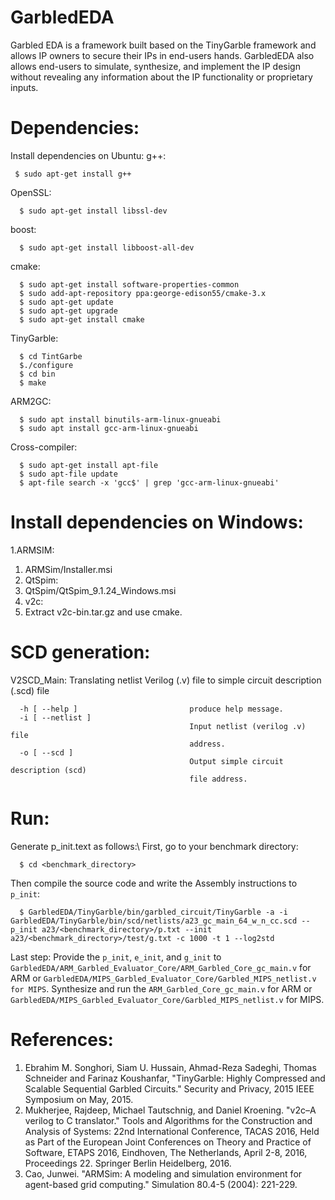 # GarbledEDA
 Garbled EDA is a framework built based on the TinyGarble framework and allows IP owners to secure their IPs in end-users hands.
 GarbledEDA also allows end-users to simulate, synthesize, and implement the IP design without revealing any information about the IP functionality or proprietary inputs.
# Dependencies:
Install dependencies on Ubuntu:
g++: 
```
 $ sudo apt-get install g++
```
OpenSSL: 
```
  $ sudo apt-get install libssl-dev
```
boost:
```
  $ sudo apt-get install libboost-all-dev
```
cmake:
```
  $ sudo apt-get install software-properties-common
  $ sudo add-apt-repository ppa:george-edison55/cmake-3.x
  $ sudo apt-get update
  $ sudo apt-get upgrade
  $ sudo apt-get install cmake
```
TinyGarble:
```
  $ cd TintGarbe 
  $./configure
  $ cd bin
  $ make
```
ARM2GC:
```
  $ sudo apt install binutils-arm-linux-gnueabi
  $ sudo apt install gcc-arm-linux-gnueabi
```
Cross-compiler:
```
  $ sudo apt-get install apt-file
  $ sudo apt-file update
  $ apt-file search -x 'gcc$' | grep 'gcc-arm-linux-gnueabi'
```
# Install dependencies on Windows: 
1.ARMSIM:
1.  ARMSim/Installer.msi
1. QtSpim:
1.  QtSpim/QtSpim_9.1.24_Windows.msi
1. v2c:
1.  Extract v2c-bin.tar.gz and use cmake.
# SCD generation:
V2SCD_Main: Translating netlist Verilog (.v) file to simple circuit description (.scd) file
```
  -h [ --help ]                         produce help message.
  -i [ --netlist ]
                                        Input netlist (verilog .v) file
                                        address.
  -o [ --scd ]
                                        Output simple circuit description (scd)
                                        file address.
```
# Run:
Generate p_init.text as follows:\\
First, go to your benchmark directory:
```
  $ cd <benchmark_directory>
```
Then compile the source code and write the Assembly instructions to ```p_init```:
```
  $ GarbledEDA/TinyGarble/bin/garbled_circuit/TinyGarble -a -i GarbledEDA/TinyGarble/bin/scd/netlists/a23_gc_main_64_w_n_cc.scd --p_init a23/<benchmark_directory>/p.txt --init a23/<benchmark_directory>/test/g.txt -c 1000 -t 1 --log2std
```
Last step:
Provide the ```p_init```, ```e_init```, and ```g_init``` to ```GarbledEDA/ARM_Garbled_Evaluator_Core/ARM_Garbled_Core_gc_main.v``` for ARM or ```GarbledEDA/MIPS_Garbled_Evaluator_Core/Garbled_MIPS_netlist.v for MIPS```.
Synthesize and run the ```ARM_Garbled_Core_gc_main.v``` for ARM or ```GarbledEDA/MIPS_Garbled_Evaluator_Core/Garbled_MIPS_netlist.v``` for MIPS.
# References:
1. Ebrahim M. Songhori, Siam U. Hussain, Ahmad-Reza Sadeghi, Thomas Schneider and Farinaz Koushanfar, "TinyGarble: Highly Compressed and Scalable Sequential Garbled Circuits." Security and Privacy, 2015 IEEE Symposium on May, 2015.
1. Mukherjee, Rajdeep, Michael Tautschnig, and Daniel Kroening. "v2c–A verilog to C translator." Tools and Algorithms for the Construction and Analysis of Systems: 22nd International Conference, TACAS 2016, Held as Part of the European Joint Conferences on Theory and Practice of Software, ETAPS 2016, Eindhoven, The Netherlands, April 2-8, 2016, Proceedings 22. Springer Berlin Heidelberg, 2016.
1. Cao, Junwei. "ARMSim: A modeling and simulation environment for agent-based grid computing." Simulation 80.4-5 (2004): 221-229.
